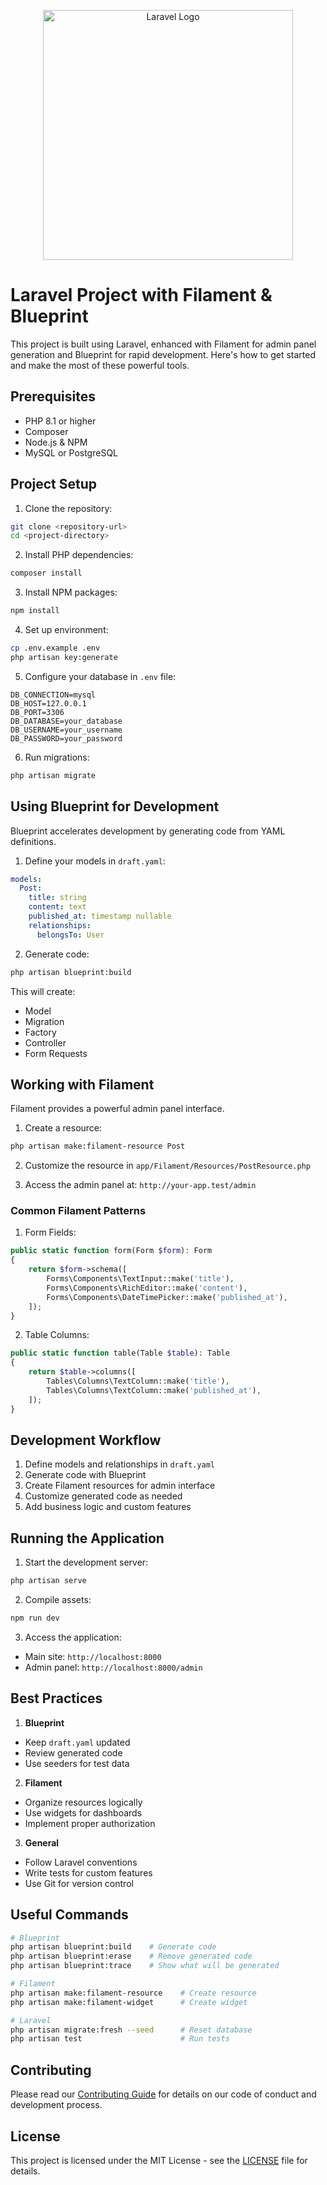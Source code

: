 <p align="center"><a href="https://laravel.com" target="_blank"><img src="https://raw.githubusercontent.com/laravel/art/master/logo-lockup/5%20SVG/2%20CMYK/1%20Full%20Color/laravel-logolockup-cmyk-red.svg" width="400" alt="Laravel Logo"></a></p>

# Laravel Project with Filament & Blueprint

This project is built using Laravel, enhanced with Filament for admin panel generation and Blueprint for rapid development. Here's how to get started and make the most of these powerful tools.

## Prerequisites

- PHP 8.1 or higher
- Composer
- Node.js & NPM
- MySQL or PostgreSQL

## Project Setup

1. Clone the repository:
```bash
git clone <repository-url>
cd <project-directory>
```

2. Install PHP dependencies:
```bash
composer install
```

3. Install NPM packages:
```bash
npm install
```

4. Set up environment:
```bash
cp .env.example .env
php artisan key:generate
```

5. Configure your database in `.env` file:
```env
DB_CONNECTION=mysql
DB_HOST=127.0.0.1
DB_PORT=3306
DB_DATABASE=your_database
DB_USERNAME=your_username
DB_PASSWORD=your_password
```

6. Run migrations:
```bash
php artisan migrate
```

## Using Blueprint for Development

Blueprint accelerates development by generating code from YAML definitions.

1. Define your models in `draft.yaml`:
```yaml
models:
  Post:
    title: string
    content: text
    published_at: timestamp nullable
    relationships:
      belongsTo: User
```

2. Generate code:
```bash
php artisan blueprint:build
```

This will create:
- Model
- Migration
- Factory
- Controller
- Form Requests

## Working with Filament

Filament provides a powerful admin panel interface.

1. Create a resource:
```bash
php artisan make:filament-resource Post
```

2. Customize the resource in `app/Filament/Resources/PostResource.php`

3. Access the admin panel at: `http://your-app.test/admin`

### Common Filament Patterns

1. Form Fields:
```php
public static function form(Form $form): Form
{
    return $form->schema([
        Forms\Components\TextInput::make('title'),
        Forms\Components\RichEditor::make('content'),
        Forms\Components\DateTimePicker::make('published_at'),
    ]);
}
```

2. Table Columns:
```php
public static function table(Table $table): Table
{
    return $table->columns([
        Tables\Columns\TextColumn::make('title'),
        Tables\Columns\TextColumn::make('published_at'),
    ]);
}
```

## Development Workflow

1. Define models and relationships in `draft.yaml`
2. Generate code with Blueprint
3. Create Filament resources for admin interface
4. Customize generated code as needed
5. Add business logic and custom features

## Running the Application

1. Start the development server:
```bash
php artisan serve
```

2. Compile assets:
```bash
npm run dev
```

3. Access the application:
- Main site: `http://localhost:8000`
- Admin panel: `http://localhost:8000/admin`

## Best Practices

1. **Blueprint**
- Keep `draft.yaml` updated
- Review generated code
- Use seeders for test data

2. **Filament**
- Organize resources logically
- Use widgets for dashboards
- Implement proper authorization

3. **General**
- Follow Laravel conventions
- Write tests for custom features
- Use Git for version control

## Useful Commands

```bash
# Blueprint
php artisan blueprint:build    # Generate code
php artisan blueprint:erase    # Remove generated code
php artisan blueprint:trace    # Show what will be generated

# Filament
php artisan make:filament-resource    # Create resource
php artisan make:filament-widget      # Create widget

# Laravel
php artisan migrate:fresh --seed      # Reset database
php artisan test                      # Run tests
```

## Contributing

Please read our [Contributing Guide](CONTRIBUTING.md) for details on our code of conduct and development process.

## License

This project is licensed under the MIT License - see the [LICENSE](LICENSE) file for details.
